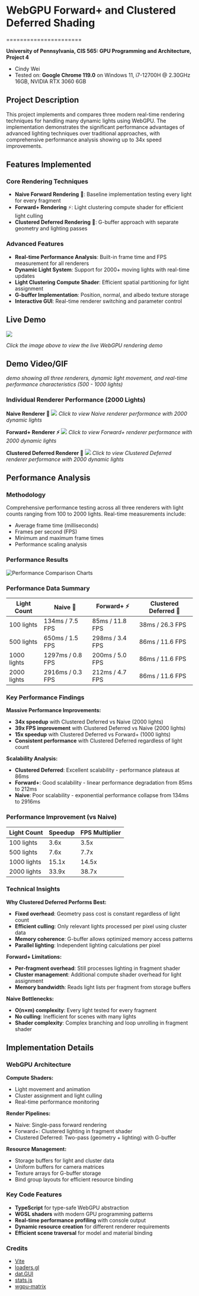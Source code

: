 ﻿# WebGPU Forward+ and Clustered Deferred Shading
======================

**University of Pennsylvania, CIS 565: GPU Programming and Architecture, Project 4**

* Cindy Wei
* Tested on: **Google Chrome 119.0** on Windows 11, i7-12700H @ 2.30GHz 16GB, NVIDIA RTX 3060 6GB

## Project Description

This project implements and compares three modern real-time rendering techniques for handling many dynamic lights using WebGPU. The implementation demonstrates the significant performance advantages of advanced lighting techniques over traditional approaches, with comprehensive performance analysis showing up to 34x speed improvements.

## Features Implemented

### Core Rendering Techniques
- **Naive Forward Rendering** 🐌: Baseline implementation testing every light for every fragment
- **Forward+ Rendering** ⚡: Light clustering compute shader for efficient light culling
- **Clustered Deferred Rendering** 🧊: G-buffer approach with separate geometry and lighting passes

### Advanced Features
- **Real-time Performance Analysis**: Built-in frame time and FPS measurement for all renderers
- **Dynamic Light System**: Support for 2000+ moving lights with real-time updates
- **Light Clustering Compute Shader**: Efficient spatial partitioning for light assignment
- **G-buffer Implementation**: Position, normal, and albedo texture storage
- **Interactive GUI**: Real-time renderer switching and parameter control

## Live Demo

[![](img/cover_screenshot.png)](https://chapiniwei50.github.io/Project4-WebGPU-Forward-Plus-and-Clustered-Deferred)

*Click the image above to view the live WebGPU rendering demo*

## Demo Video/GIF


*demo showing all three renderers, dynamic light movement, and real-time performance characteristics (500 - 1000 lights)*

### Individual Renderer Performance (2000 Lights)


**Naive Renderer 🐌**
[![](img/naive_2000.gif)](img/naive_2000.gif)
*Click to view Naive renderer performance with 2000 dynamic lights*

**Forward+ Renderer ⚡**
[![](img/forward_plus_2000.gif)](img/forward_plus_2000.gif)
*Click to view Forward+ renderer performance with 2000 dynamic lights*

**Clustered Deferred Renderer 🧊**
[![](img/clustered_deferred_2000.gif)](img/clustered_deferred_2000.gif)
*Click to view Clustered Deferred renderer performance with 2000 dynamic lights*



## Performance Analysis

### Methodology
Comprehensive performance testing across all three renderers with light counts ranging from 100 to 2000 lights. Real-time measurements include:
- Average frame time (milliseconds)
- Frames per second (FPS) 
- Minimum and maximum frame times
- Performance scaling analysis

### Performance Results

![Performance Comparison Charts](img/chart.png)

### Performance Data Summary

| Light Count | Naive 🐌 | Forward+ ⚡ | Clustered Deferred 🧊 |
|-------------|----------|------------|----------------------|
| 100 lights  | 134ms / 7.5 FPS | 85ms / 11.8 FPS | 38ms / 26.3 FPS |
| 500 lights  | 650ms / 1.5 FPS | 298ms / 3.4 FPS | 86ms / 11.6 FPS |
| 1000 lights | 1297ms / 0.8 FPS | 200ms / 5.0 FPS | 86ms / 11.6 FPS |
| 2000 lights | 2916ms / 0.3 FPS | 212ms / 4.7 FPS | 86ms / 11.6 FPS |

### Key Performance Findings

**Massive Performance Improvements:**
- **34x speedup** with Clustered Deferred vs Naive (2000 lights)
- **39x FPS improvement** with Clustered Deferred vs Naive (2000 lights) 
- **15x speedup** with Clustered Deferred vs Forward+ (1000 lights)
- **Consistent performance** with Clustered Deferred regardless of light count

**Scalability Analysis:**
- **Clustered Deferred**: Excellent scalability - performance plateaus at 86ms
- **Forward+**: Good scalability - linear performance degradation from 85ms to 212ms
- **Naive**: Poor scalability - exponential performance collapse from 134ms to 2916ms

### Performance Improvement (vs Naive)

| Light Count | Speedup | FPS Multiplier |
|-------------|---------|----------------|
| 100 lights  | 3.6x    | 3.5x           |
| 500 lights  | 7.6x    | 7.7x           |
| 1000 lights | 15.1x   | 14.5x          |
| 2000 lights | 33.9x   | 38.7x          |

### Technical Insights

**Why Clustered Deferred Performs Best:**
- **Fixed overhead**: Geometry pass cost is constant regardless of light count
- **Efficient culling**: Only relevant lights processed per pixel using cluster data
- **Memory coherence**: G-buffer allows optimized memory access patterns
- **Parallel lighting**: Independent lighting calculations per pixel

**Forward+ Limitations:**
- **Per-fragment overhead**: Still processes lighting in fragment shader
- **Cluster management**: Additional compute shader overhead for light assignment
- **Memory bandwidth**: Reads light lists per fragment from storage buffers

**Naive Bottlenecks:**
- **O(n×m) complexity**: Every light tested for every fragment
- **No culling**: Inefficient for scenes with many lights
- **Shader complexity**: Complex branching and loop unrolling in fragment shader

## Implementation Details

### WebGPU Architecture

**Compute Shaders:**
- Light movement and animation
- Cluster assignment and light culling
- Real-time performance monitoring

**Render Pipelines:**
- Naive: Single-pass forward rendering
- Forward+: Clustered lighting in fragment shader  
- Clustered Deferred: Two-pass (geometry + lighting) with G-buffer

**Resource Management:**
- Storage buffers for light and cluster data
- Uniform buffers for camera matrices
- Texture arrays for G-buffer storage
- Bind group layouts for efficient resource binding

### Key Code Features

- **TypeScript** for type-safe WebGPU abstraction
- **WGSL shaders** with modern GPU programming patterns
- **Real-time performance profiling** with console output
- **Dynamic resource creation** for different renderer requirements
- **Efficient scene traversal** for model and material binding


### Credits

- [Vite](https://vitejs.dev/)
- [loaders.gl](https://loaders.gl/)
- [dat.GUI](https://github.com/dataarts/dat.gui)
- [stats.js](https://github.com/mrdoob/stats.js)
- [wgpu-matrix](https://github.com/greggman/wgpu-matrix)
